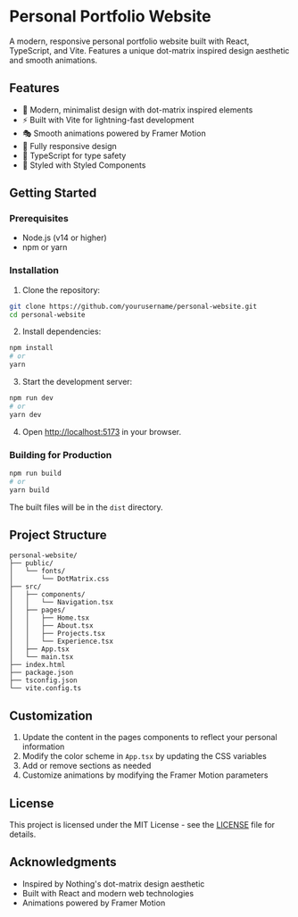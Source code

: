 # Personal Portfolio Website

A modern, responsive personal portfolio website built with React, TypeScript, and Vite. Features a unique dot-matrix inspired design aesthetic and smooth animations.

## Features

- 🎨 Modern, minimalist design with dot-matrix inspired elements
- ⚡ Built with Vite for lightning-fast development
- 🎭 Smooth animations powered by Framer Motion
- 📱 Fully responsive design
- 🎯 TypeScript for type safety
- 💅 Styled with Styled Components

## Getting Started

### Prerequisites

- Node.js (v14 or higher)
- npm or yarn

### Installation

1. Clone the repository:

```bash
git clone https://github.com/yourusername/personal-website.git
cd personal-website
```

2. Install dependencies:

```bash
npm install
# or
yarn
```

3. Start the development server:

```bash
npm run dev
# or
yarn dev
```

4. Open [http://localhost:5173](http://localhost:5173) in your browser.

### Building for Production

```bash
npm run build
# or
yarn build
```

The built files will be in the `dist` directory.

## Project Structure

```
personal-website/
├── public/
│   └── fonts/
│       └── DotMatrix.css
├── src/
│   ├── components/
│   │   └── Navigation.tsx
│   ├── pages/
│   │   ├── Home.tsx
│   │   ├── About.tsx
│   │   ├── Projects.tsx
│   │   └── Experience.tsx
│   ├── App.tsx
│   └── main.tsx
├── index.html
├── package.json
├── tsconfig.json
└── vite.config.ts
```

## Customization

1. Update the content in the pages components to reflect your personal information
2. Modify the color scheme in `App.tsx` by updating the CSS variables
3. Add or remove sections as needed
4. Customize animations by modifying the Framer Motion parameters

## License

This project is licensed under the MIT License - see the [LICENSE](LICENSE) file for details.

## Acknowledgments

- Inspired by Nothing's dot-matrix design aesthetic
- Built with React and modern web technologies
- Animations powered by Framer Motion
